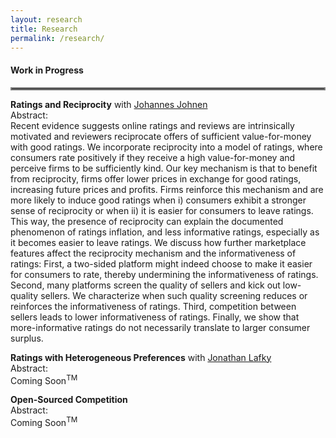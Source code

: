 ```yaml
---
layout: research
title: Research
permalink: /research/
---
```



#### Work in Progress
<hr style="border:2px solid gray">

**Ratings and Reciprocity** with [Johannes Johnen](https://sites.google.com/site/johannesjohneneconomist/home) \
Abstract:\
Recent evidence suggests online ratings and reviews are intrinsically motivated and reviewers reciprocate offers of sufficient value-for-money with good ratings. We incorporate reciprocity into a model of ratings, where consumers rate positively if they receive a high value-for-money and perceive firms to be sufficiently kind. Our key mechanism is that to benefit from reciprocity, firms offer lower prices in exchange for good ratings, increasing future prices and profits. Firms reinforce this mechanism and are more likely to induce good ratings when i) consumers exhibit a stronger sense of reciprocity or when ii) it is easier for consumers to leave ratings. This way, the presence of reciprocity can explain the documented phenomenon of ratings inflation, and less informative ratings, especially as it becomes easier to leave ratings. We discuss how further marketplace features affect the reciprocity mechanism and the informativeness of ratings: First, a two-sided platform might indeed choose to make it easier for consumers to rate, thereby undermining the informativeness of ratings. Second, many platforms screen the quality of sellers and kick out low-quality sellers. We characterize when such quality screening reduces or reinforces the informativeness of ratings. Third, competition between sellers leads to lower informativeness of ratings. Finally, we show that more-informative ratings do not necessarily translate to larger consumer surplus.


**Ratings with Heterogeneous Preferences** with [Jonathan Lafky](https://sites.google.com/site/jonathanlafky/home) \
Abstract:\
Coming Soon<sup>TM</sup>


**Open-Sourced Competition** \
Abstract:\
Coming Soon<sup>TM</sup>


